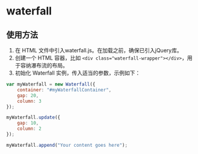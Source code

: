 # waterfall
## 使用方法

1. 在 HTML 文件中引入waterfall.js。在加载之前，确保已引入jQuery库。
2. 创建一个 HTML 容器，比如 `<div class="waterfall-wrapper"></div>`，用于容纳瀑布流的布局。
3. 初始化 Waterfall 实例，传入适当的参数，示例如下：

```javascript
var myWaterfall = new Waterfall({
    container: "#myWaterfallContainer",
    gap: 20,
    column: 3
});

myWaterfall.update({
    gap: 10,
    column: 2
});

myWaterfall.append("Your content goes here");
